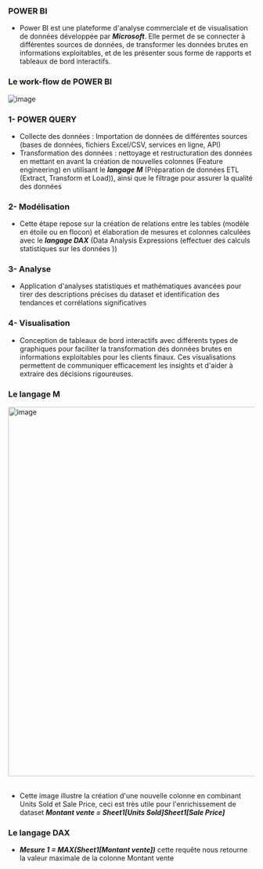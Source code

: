 ### POWER BI
- Power BI est une plateforme d'analyse commerciale et de visualisation de données développée par ***Microsoft***. Elle permet de se connecter à différentes sources de données, de transformer les données brutes en informations exploitables, et de les présenter sous forme de rapports et tableaux de bord interactifs.

### Le work-flow de POWER BI
![image](https://github.com/user-attachments/assets/6531971d-7063-4101-be71-61ad92bc01ca)

### 1- POWER QUERY 
- Collecte des données : Importation de données de différentes sources (bases de données, fichiers Excel/CSV, services en ligne, API)
- Transformation des données : nettoyage et restructuration des données en mettant en avant la création de nouvelles colonnes (Feature engineering) en utilisant le ***langage M*** (Préparation de données ETL (Extract, Transform et Load)), ainsi que le filtrage pour assurer la qualité des données

### 2- Modélisation
- Cette étape repose sur la création de relations entre les tables (modèle en étoile ou en flocon) et élaboration de mesures et colonnes calculées avec le ***langage DAX*** (Data Analysis Expressions (effectuer des calculs statistiques sur les données ))
  
### 3- Analyse 
- Application d'analyses statistiques et mathématiques avancées pour tirer des descriptions précises du dataset et identification des tendances et corrélations significatives
  
### 4- Visualisation
- Conception de tableaux de bord interactifs avec différents types de graphiques pour faciliter la transformation des données brutes en informations exploitables pour les clients finaux. Ces visualisations permettent de communiquer efficacement les insights et d'aider à extraire des décisions rigoureuses.

### Le langage M 
<img width="753" alt="image" src="https://github.com/user-attachments/assets/04128645-39bd-450c-856c-abcfae067b27" />
<br/>
<br/>

- Cette image illustre la création d'une nouvelle colonne en combinant Units Sold et Sale Price, ceci est très utile pour l'enrichissement de dataset ***Montant vente = Sheet1[Units Sold]Sheet1[Sale Price]***

### Le langage DAX
- ***Mesure 1 = MAX(Sheet1[Montant vente])*** cette requête nous retourne la valeur maximale de la colonne Montant vente
